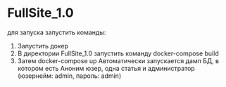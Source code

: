 # FullSite_1.0
для запуска запустить команды:
1. Запустить докер
2. В директории FullSite_1.0 запустить команду docker-compose build
3. Затем docker-compose up
Автоматически запускается дамп БД, в котором есть Аноним юзер, одна статья и администратор (юзернейм: admin, пароль: admin)  
